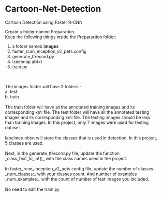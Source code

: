 # Cartoon-Net-Detection
Cartoon Detection using Faster R-CNN

Create a folder named Preparation. <br>
Keep the following things inside the Preparartion folder:<br>
1. a folder named **images** <br>
2. faster_rcnn_inception_v2_pets.config<br>
3. generate_tfrecord.py<br>
4. labelmap.pbtxt<br>
5. train.py<br>
<br>
<br>
The images folder will have 2 folders - <br> 
a. test <br>
b. train
<br><br>
The train folder will have all the annotated training images and its corresponding xml file.
The test folder will have all the annotated testing images and its corresponding xml file.
The testing images should be less than training images. In this project, only 7 images were used for testing dataset.
<br><br>
labelmap.pbtxt will store the classes that is used in detection. In this project, 5 classes are used.
<br><br>
Next, in the generate_tfrecord.py file, update the function _class_text_to_int()_ with the class names used in the project. 
<br><br>
In faster_rcnn_inception_v2_pets.config file, update the number of classes _num_classes:_ with your classes count. And number of examples _num_examples:_ with the count of number of test images you included.
<br><br>
No need to edit the train.py
